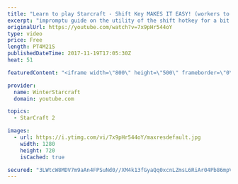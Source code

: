 ```yaml
---
title: "Learn to play Starcraft - Shift Key MAKES IT EASY! (workers to gas, waypoints, ctrl grps, moving)"
excerpt: "impromptu guide on the utility of the shift hotkey for a bit of everything"
originalUrl: https://youtube.com/watch?v=7x9pHr544oY
type: video
price: Free
length: PT4M21S
publishedDateTime: 2017-11-19T17:05:30Z
heat: 51

featuredContent: "<iframe width=\"800\" height=\"500\" frameborder=\"0\" src=\"https://www.youtube.com/embed/7x9pHr544oY\" allow=\"accelerometer; autoplay; encrypted-media; gyroscope; picture-in-picture\" allowfullscreen></iframe>"

provider:
  name: WinterStarcraft
  domain: youtube.com

topics:
  - StarCraft 2

images:
  - url: https://i.ytimg.com/vi/7x9pHr544oY/maxresdefault.jpg
    width: 1280
    height: 720
    isCached: true

secured: "3LWtcW8MDV7m9aAn4FPSuNd0//XM4k13fGyaQq0xcnLZmsL6RiAr04Pb86mpVcw0ENdRo7+wSzCikIdjRq/7JMl21BgLWodW4icK6mn8e9KIQCO31k3ExvJymLvDCLIYmV7LgMMZ362jUP5jqkv2L2QDyN2GEwPl8iQ+2mjdAU9ZweMbTfNL43eLSo94CwJrffnmJs12+IE4odxEx8m39PIIfeS55j5RlQkFqtxSMfQUnGKpOy7w7O/KrRHEZ7ff/LvdbOqwbagxrPkpVuUhe2pXQ54CiAlzWU4QHOAk10OR6rS0u3phopytzfC4hIfGUlh+MbzvYP23P+yGwPSVnb9liOdollgXJwUeSUwS+7PqfT329kM7V4/l33xzOoI5LVzwrsBuzaPLvieOoB0/3kXGeX7YkzkpjfV6Q9e2ZzM=;rlDR9OnIHTGlyJ2fc8fvcQ=="
---
```


